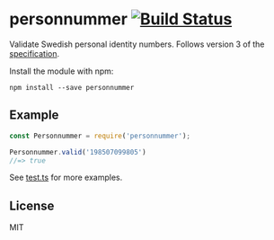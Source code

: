 # personnummer [![Build Status](https://github.com/personnummer/js/workflows/build/badge.svg)](https://github.com/personnummer/js/actions)

Validate Swedish personal identity numbers. Follows version 3 of the [specification](https://github.com/personnummer/meta#package-specification-v3).

Install the module with npm:

```
npm install --save personnummer
```

## Example

```javascript
const Personnummer = require('personnummer');

Personnummer.valid('198507099805')
//=> true
```

See [test.ts](test.ts) for more examples.

## License

MIT
